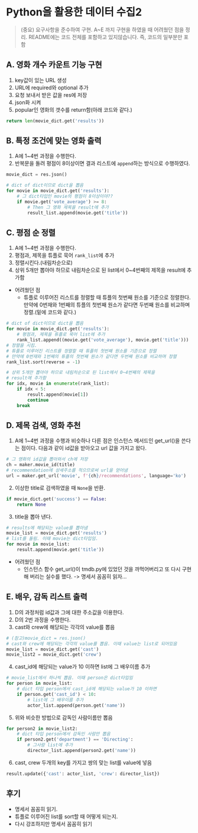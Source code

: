 # Python을 활용한 데이터 수집2

> (중요) 요구사항을 준수하여 구현.
> A~E 까지 구현을 하였을 때 어려웠던 점을 정리.
> README에는 코드 전체를 포함하고 있지않습니다. 즉, 코드의 일부분만 포함



## A. 영화 개수 카운트 기능 구현

1. key값이 있는 URL 생성
2. URL에 required와 optional 추가
3. 요청 보내서 받은 값을 res에 저장
4. json화 시켜
5. popular인 영화의 갯수를 return함(아래 코드와 같다.)

```python
return len(movie_dict.get('results'))
```



## B. 특정 조건에 맞는 영화 출력

1. A에 1~4번 과정을 수행한다.
2. 반복문을 돌려 평점이 8이상이면 결과 리스트에 `append`하는 방식으로 수행하였다.

```python
movie_dict = res.json()

# dict of dict이므로 dict을 뽑음
for movie in movie_dict.get('results'):
    # 그 dict타입인 movie의 평점이 8이상이야??
    if movie.get('vote_average') >= 8:
        # Then 그 영화 제목을 result에 추가
        result_list.append(movie.get('title'))
```

## C. 평점 순 정렬

1. A에 1~4번 과정을 수행한다.
2. 평점과, 제목을 튜플로 묵어 `rank_list`에 추가
3. 정렬시킨다.(내림차순으로)
4. 상위 5개만 뽑아야 하므로 내림차순으로 된 list에서 0~4번째의 제목을 result에 추가함

- 어려웠던 점
  - 튜플로 이루어진 리스트를 정렬할 때 튜플의 첫번째 원소를 기준으로 정렬한다. 만약에 0번재와 1번째의 튜플의 첫번째 원소가 같다면 두번째 원소를 비교하며 정렬.(밑에 코드와 같다.)

```python
# dict of dict이므로 dict을 뽑음
for movie in movie_dict.get('results'):
    # 평점과, 제목을 튜플로 묵어 list에 추가
    rank_list.append((movie.get('vote_average'), movie.get('title')))
# 정렬을 시킴.
# 튜플로 이루어진 리스트를 정렬할 때 튜플의 첫번째 원소를 기준으로 정렬
# 만약에 0번재와 1번째의 튜플의 첫번째 원소가 같다면 두번째 원소를 비교하며 정렬
rank_list.sort(reverse = -1)
```

```python
# 상위 5개만 뽑아야 하므로 내림차순으로 된 list에서 0~4번째의 제목을
# result에 추가함
for idx, movie in enumerate(rank_list):
    if idx < 5:
        result.append(movie[1])
        continue
    break
```



## D. 제목 검색, 영화 추천

1. A에 1~4번 과정을 수행과 비슷하나 다른 점은 인스턴스 메서드인 get_url()을 쓴다는 점이다. 다음과 같이 id값을 받아오고 url 값을 가지고 왔다.

```python
# 그 영화의 id값을 뽑아와서 ch에 저장
ch = maker.movie_id(title)
# recommendation에 상세주소를 적으므로써 url을 얻어냄
url = maker.get_url('movie', f'{ch}/recommendations', language='ko')
```

2.  이상한 title로 검색하였을 때 `None`을 반환.

```python
if movie_dict.get('success') == False:
    return None
```

3. title을 뽑아 낸다.

```python
# results에 해당되는 value를 뽑아냄
movie_list = movie_dict.get('results')
# list를 돌림. 이때 movie는 dict타입임.
for movie in movie_list:
    result.append(movie.get('title'))
```

- 어려웠던 점
  - 인스턴스 함수 get_url()이 tmdb.py에 있었던 것을 까먹어버리고 또 다시 구현해 버리는 실수를 했다. -> 명세서 꼼꼼히 읽자...



## E. 배우, 감독 리스트 출력

1. D의 과정처럼 id값과 그에 대한 주소값을 이용한다.
2. D의 2번 과정을 수행한다.
3. cast와 crew에 해당되는 각각의 value를 뽑음

```python
# (참고)movie_dict = res.json()
# cast와 crew에 해당되는 각각의 value를 뽑음. 이때 value는 list로 되어있음
movie_list = movie_dict.get('cast')
movie_list2 = movie_dict.get('crew')
```

4. cast_id에 해당되는 value가 10 이하면 list에 그 배우이름 추가

```python
# movie_list에서 하나씩 뽑음. 이때 person은 dict타입임
for person in movie_list:
    # dict 타입 person에서 cast_id에 해당되는 value가 10 이하면
    if person.get('cast_id') < 10:
        # list에 그 배우이름 추가
        actor_list.append(person.get('name'))
```

5. 위와 비슷한 방법으로 감독인 사람이름만 뽑음

```python
for person2 in movie_list2:
    # dict 타입 person에서 감독인 사람만 뽑음
    if person2.get('department') == 'Directing':
        # 그사람 list에 추가
        director_list.append(person2.get('name'))
```

6. cast, crew 두개의 key를 가지고 쌍의 맞는 list를 value에 넣음

```python
result.update({'cast': actor_list, 'crew': director_list})
```



## 후기

- 명세서 꼼꼼히 읽기.
- 튜플로 이루어진 list를 sort할 때 어떻게 되는지.
- 다시 강조하지만 명세서 꼼꼼히 읽기